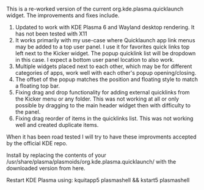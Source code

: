 This is a re-worked version of the current org.kde.plasma.quicklaunch widget. The improvements and fixes include.

1) Updated to work with KDE Plasma 6 and Wayland desktop rendering. It has not been tested with X11
2) It works primarily with my use-case where Quicklaunch app link menus may be added to a top user panel. I use it for favorites quick links top left next to the Kicker widget. The popup quicklink list will be dropdown in this case. I expect a bottom user panel location to also work.
3) Multiple widgets placed next to each other, which may be for different categories of apps, work well with each other's popup opening/closing. 
3) The offset of the popup matches the position and floating style to match a floating top bar.
4) Fixing drag and drop functionality for adding external quicklinks from the Kicker menu or any folder. This was not working at all or only possible by dragging to the main header widget then with difficulty to the panel.
5) Fixing drag reorder of items in the quicklinks list. This was not working well and created duplicate items.

When it has been road tested I will try to have these improvments accepted by the official KDE repo.

Install by replacing the contents of your /usr/share/plasma/plasmoids/org.kde.plasma.quicklaunch/ with the downloaded version from here.

Restart KDE Plasma using: kquitapp5 plasmashell && kstart5 plasmashell
